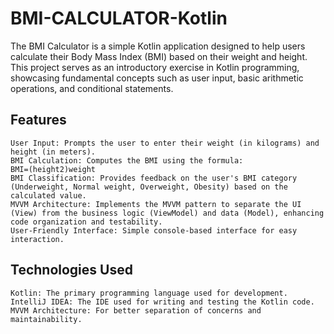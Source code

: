 # BMI-CALCULATOR-Kotlin
The BMI Calculator is a simple Kotlin application designed to help users calculate their Body Mass Index (BMI) based on their weight and height. This project serves as an introductory exercise in Kotlin programming, showcasing fundamental concepts such as user input, basic arithmetic operations, and conditional statements.

Features
-------------
   
    User Input: Prompts the user to enter their weight (in kilograms) and height (in meters).
    BMI Calculation: Computes the BMI using the formula:
    BMI=(height2)weight​
    BMI Classification: Provides feedback on the user's BMI category (Underweight, Normal weight, Overweight, Obesity) based on the calculated value.
    MVVM Architecture: Implements the MVVM pattern to separate the UI (View) from the business logic (ViewModel) and data (Model), enhancing code organization and testability.
    User-Friendly Interface: Simple console-based interface for easy interaction.


Technologies Used
-------------------
    Kotlin: The primary programming language used for development.
    IntelliJ IDEA: The IDE used for writing and testing the Kotlin code.
    MVVM Architecture: For better separation of concerns and maintainability.

